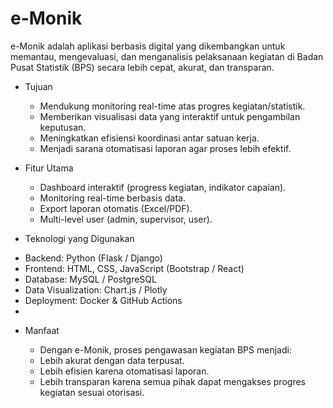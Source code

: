 # e-Monik
e-Monik adalah aplikasi berbasis digital yang dikembangkan untuk memantau, mengevaluasi, dan menganalisis pelaksanaan kegiatan di Badan Pusat Statistik (BPS) secara lebih cepat, akurat, dan transparan.
* Tujuan
  - Mendukung monitoring real-time atas progres kegiatan/statistik.
  - Memberikan visualisasi data yang interaktif untuk pengambilan keputusan.
  - Meningkatkan efisiensi koordinasi antar satuan kerja.
  - Menjadi sarana otomatisasi laporan agar proses lebih efektif.

* Fitur Utama

  - Dashboard interaktif (progress kegiatan, indikator capaian).
  - Monitoring real-time berbasis data.
  - Export laporan otomatis (Excel/PDF).
  - Multi-level user (admin, supervisor, user).

*  Teknologi yang Digunakan

  - Backend: Python (Flask / Django)
  - Frontend: HTML, CSS, JavaScript (Bootstrap / React)
  - Database: MySQL / PostgreSQL
  - Data Visualization: Chart.js / Plotly
  - Deployment: Docker & GitHub Actions
  - 
* Manfaat

  - Dengan e-Monik, proses pengawasan kegiatan BPS menjadi:
  - Lebih akurat dengan data terpusat.
  - Lebih efisien karena otomatisasi laporan.
  - Lebih transparan karena semua pihak dapat mengakses progres kegiatan sesuai otorisasi.
